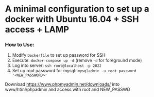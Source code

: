 # A minimal configuration to set up a docker with Ubuntu 16.04 + SSH access + LAMP
### How to Use:
1. Modify `Dockerfile` to set up password for SSH
1. Execute: `docker-compose up -d` (remove `-d` for foreground mode)
2. Log into server: `ssh root@localhost -p 2022`
2. Set up root password for mysql: `mysqladmin -u root password '<NEW_PASSWORD>'`


Download https://www.phpmyadmin.net/downloads/ into www/html/phpadmin and access with <user> root and <password> NEW_PASSWD
